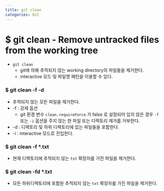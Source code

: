 ```yaml
---
title: git clean
categories: Git
---
```


# $ git clean - Remove untracked files from the working tree
- `git clean`
    - git에 의해 추적되지 않는 working directory의 파일들을 제거한다.
    - interactive 모드 및 파일명 패턴을 이용할 수 있다.

### $ git clean -f -d
- 추적되지 않는 모든 파일을 제거한다.
- -f : 강제 옵션
    - git 환경 변수 `clean.requireForce` 가 false 로 설정되어 있지 않은 경우 `-f` 또는 `-i` 옵션을 주지 않는 한 파일 또는 디렉토리 제거를 거부한다.
- -d : 디렉토리 및 하위 디렉토리에 있는 파일들을 포함한다.
- -i : interactive 모드로 진입한다.

### $ git clean -f *.txt
- 현재 디렉토리에 추적되지 않는 `txt` 확장자를 가진 파일을 제거한다.

### $ git clean -fd *.txt
- 모든 하위디렉토리에 포함된 추적되지 않는 `txt` 확장자를 가진 파일을 제거한다.
